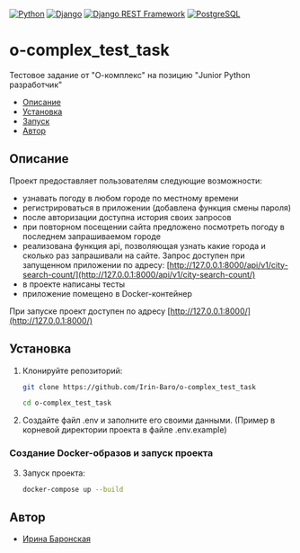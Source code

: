 [![Python](https://img.shields.io/badge/-Python-464646?style=flat-square&logo=Python)](https://www.python.org/)
[![Django](https://img.shields.io/badge/-Django-464646?style=flat-square&logo=Django)](https://www.djangoproject.com/)
[![Django REST Framework](https://img.shields.io/badge/-Django%20REST%20Framework-464646?style=flat-square&logo=Django%20REST%20Framework)](https://www.django-rest-framework.org/)
[![PostgreSQL](https://img.shields.io/badge/-PostgreSQL-464646?style=flat-square&logo=PostgreSQL)](https://www.postgresql.org/)


# o-complex_test_task
Тестовое задание от "О-комплекс" на позицию "Junior Python разработчик"

- [Описание](#description)
- [Установка](#run)
- [Запуск](#docker)
- [Автор](#author)


## Описание <a id=description></a>

Проект предоставляет пользователям следующие возможности:
- узнавать погоду в любом городе по местному времени
- регистрироваться в приложении (добавлена функция смены пароля)
- после авторизации доступна история своих запросов
- при повторном посещении сайта предложено посмотреть погоду в последнем запрашиваемом городе
- реализована функция api, позволяющая узнать какие города и сколько раз запрашивали на сайте. Запрос доступен при запущенном приложении по адресу: [http://127.0.0.1:8000/api/v1/city-search-count/](http://127.0.0.1:8000/api/v1/city-search-count/)
- в проекте написаны тесты
- приложение помещено в Docker-контейнер

При запуске проект доступен по адресу [http://127.0.0.1:8000/](http://127.0.0.1:8000/)

## Установка <a id=run></a>

1. Клонируйте репозиторий:

    ```sh
    git clone https://github.com/Irin-Baro/o-complex_test_task
    ```
    ```sh
    cd o-complex_test_task
    ```
2. Создайте файл .env и заполните его своими данными. (Пример в корневой директории проекта в файле .env.example)

### Создание Docker-образов и запуск проекта <a id=docker></a>

3. Запуск проекта:

    ```sh
    docker-compose up --build
    ```

## Автор <a id=author></a>
 
- [Ирина Баронская](https://t.me/irin_baro)